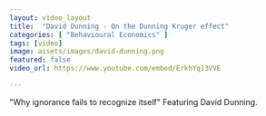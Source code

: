 ```yaml
---
layout: video_layout
title:  "David Dunning - On the Dunning Kruger effect"
categories: [ "Behavioural Economics" ]
tags: [video]
image: assets/images/david-dunning.png
featured: false
video_url: https://www.youtube.com/embed/ErkhYq13VVE

---
```

"Why ignorance fails to recognize itself" Featuring David Dunning.